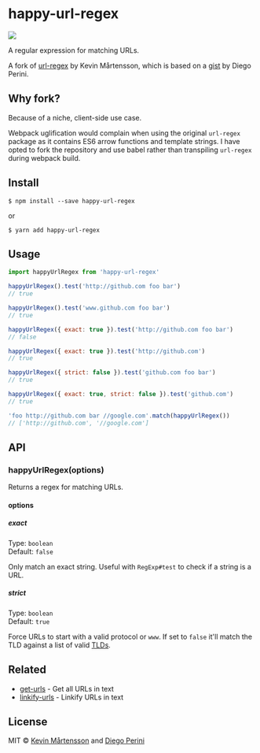 # happy-url-regex

![](https://media.giphy.com/media/nXxOjZrbnbRxS/giphy.gif)

A regular expression for matching URLs.

A fork of [url-regex](https://github.com/kevva/url-regex) by Kevin Mårtensson, which is based on a [gist](https://gist.github.com/dperini/729294) by Diego Perini.

## Why fork?

Because of a niche, client-side use case.

Webpack uglification would complain when using the original `url-regex` package as it contains ES6 arrow functions and template strings. I have opted to fork the repository and use babel rather than transpiling `url-regex` during webpack build.

## Install

```
$ npm install --save happy-url-regex
```

or

```
$ yarn add happy-url-regex
```

## Usage

```js
import happyUrlRegex from 'happy-url-regex'

happyUrlRegex().test('http://github.com foo bar')
// true

happyUrlRegex().test('www.github.com foo bar')
// true

happyUrlRegex({ exact: true }).test('http://github.com foo bar')
// false

happyUrlRegex({ exact: true }).test('http://github.com')
// true

happyUrlRegex({ strict: false }).test('github.com foo bar')
// true

happyUrlRegex({ exact: true, strict: false }).test('github.com')
// true

'foo http://github.com bar //google.com'.match(happyUrlRegex())
// ['http://github.com', '//google.com']
```

## API

### happyUrlRegex(options)

Returns a regex for matching URLs.

#### options

##### exact

Type: `boolean`<br>
Default: `false`

Only match an exact string. Useful with `RegExp#test` to check if a string is a URL.

##### strict

Type: `boolean`<br>
Default: `true`

Force URLs to start with a valid protocol or `www`. If set to `false` it'll match the TLD against a list of valid [TLDs](https://github.com/stephenmathieson/node-tlds).


## Related

- [get-urls](https://github.com/sindresorhus/get-urls) - Get all URLs in text
- [linkify-urls](https://github.com/sindresorhus/linkify-urls) - Linkify URLs in text


## License

MIT © [Kevin Mårtensson](https://github.com/kevva) and [Diego Perini](https://github.com/dperini)
